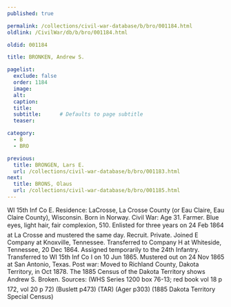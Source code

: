 ```yaml
---
published: true

permalink: /collections/civil-war-database/b/bro/001184.html
oldlink: /CivilWar/db/b/bro/001184.html

oldid: 001184

title: BRONKEN, Andrew S.

pagelist:
  exclude: false
  order: 1184
  image: 
  alt:
  caption:
  title:
  subtitle:      # Defaults to page subtitle
  teaser:

category: 
  - B 
  - BRO

previous:
  title: BRONGEN, Lars E.
  url: /collections/civil-war-database/b/bro/001183.html  
next:
  title: BRONS, Olaus
  url: /collections/civil-war-database/b/bro/001185.html   
---
```

WI 15th Inf Co E. Residence: LaCrosse, La Crosse County (or Eau Claire, Eau Claire County), Wisconsin. Born in Norway. Civil War: Age 31. Farmer. Blue eyes, light hair, fair complexion, 5&#146;10&#148;. Enlisted for three years on 24 Feb 1864 at La Crosse and mustered the same day. Recruit. Private. Joined E Company at Knoxville, Tennessee. Transferred to Company H at Whiteside, Tennessee, 20 Dec 1864. Assigned temporarily to the 24th Infantry. Transferred to WI 15th Inf Co I on 10 Jun 1865. Mustered out on 24 Nov 1865 at San Antonio, Texas. Post war: Moved to Richland County, Dakota Territory, in Oct 1878. The 1885 Census of the Dakota Territory shows &#147;Andrew S. Broken&#148;. Sources: (WHS Series 1200 box 76-13; red book vol 18 p 172, vol 20 p 72) (Buslett p473) (TAR) (Ager p303) (1885 Dakota Territory Special Census)